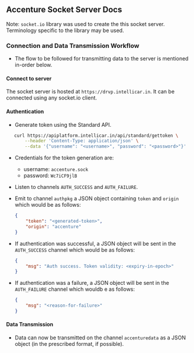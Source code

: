 ## Accenture Socket Server Docs 

Note: `socket.io` library was used to create the this socket server. Terminology
specific to the library may be used.

### Connection and Data Transmission Workflow
- The flow to be followed for transmitting data to the server is mentioned in-order below.
#### Connect to server
The socket server is hosted at `https://drvp.intellicar.in`. It can be connected
using any socket.io client.

#### Authentication
- Generate token using the Standard API.
 ```bash
    curl https://apiplatform.intellicar.in/api/standard/gettoken \
        --header 'Content-Type: application/json' \
        --data '{"username": "<username>", "password": "<password>"}'
 ```
- Credentials for the token generation are:
    - username: `accenture.sock`
    - password: `Wc7iCF9jlB`

- Listen to channels `AUTH_SUCCESS` and `AUTH_FAILURE`.
- Emit to channel `authpkg` a JSON object containing `token` and `origin` which
    would be as follows:
    ```json
    {
        "token": "<generated-token>",
        "origin": "accenture"
    }
    ```
- If authentication was successful, a JSON object will be sent in the `AUTH_SUCCESS` channel which would be as follows:
    ```json
    {
        "msg": "Auth success. Token validity: <expiry-in-epoch>"
    }
    ```
- If authentication was a failure, a JSON object will be sent in the `AUTH_FAILURE` channel which wouldb e as follows:
    ```json
    {
        "msg": "<reason-for-failure>"
    }
    ```

#### Data Transmission
- Data can now be transmitted on the channel `accenturedata` as a JSON object
    (in the prescribed format, if possible).

